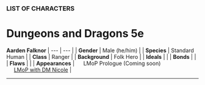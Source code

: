 
### LIST OF CHARACTERS

# Dungeons and Dragons 5e

**Aarden Falknor**
| --- | --- |
| **Gender** | Male (he/him) |
| **Species** | Standard Human |
| **Class** | Ranger |
| **Background** | Folk Hero |
| **Ideals** | |
| **Bonds** | |
| **Flaws** | |
| **Appearances** | &nbsp;&nbsp;&nbsp;&nbsp;&nbsp;LMoP Prologue (Coming soon)<br />&nbsp;&nbsp;&nbsp;&nbsp;&nbsp;[LMoP with DM Nicole](/campaign/2021-lmop-with-dm-nicole) |

---
